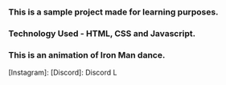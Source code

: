 ### This is a sample project made for learning purposes.
### Technology Used - HTML, CSS and Javascript.

### This is an animation of Iron Man dance.

[Instagram]:
[Discord]: Discord L